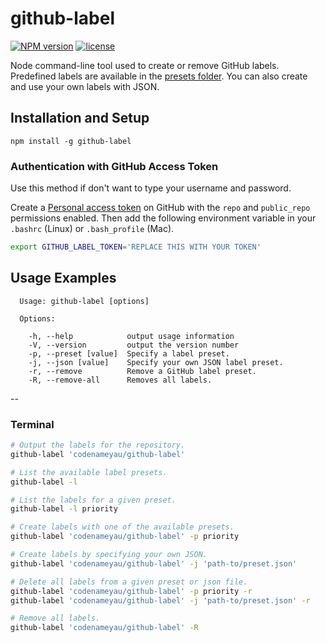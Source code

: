 # github-label

[![NPM version](http://img.shields.io/npm/v/github-label.svg)](https://www.npmjs.org/package/github-label)
[![license](http://img.shields.io/badge/license-MIT-brightgreen.svg)](https://github.com/codenameyau/github-label/blob/master/LICENSE)

Node command-line tool used to create or remove GitHub labels.
Predefined labels are available in the [presets folder](https://github.com/codenameyau/github-label/tree/master/presets).
You can also create and use your own labels with JSON.

## Installation and Setup
```
npm install -g github-label
```

### Authentication with GitHub Access Token
Use this method if don't want to type your username and password.

Create a [Personal access token](https://github.com/settings/tokens) on GitHub
with the `repo` and `public_repo` permissions enabled. Then add the following
environment variable in your `.bashrc` (Linux) or `.bash_profile` (Mac).

```bash
export GITHUB_LABEL_TOKEN='REPLACE THIS WITH YOUR TOKEN'
```

## Usage Examples

```
  Usage: github-label [options]

  Options:

    -h, --help            output usage information
    -V, --version         output the version number
    -p, --preset [value]  Specify a label preset.
    -j, --json [value]    Specify your own JSON label preset.
    -r, --remove          Remove a GitHub label preset.
    -R, --remove-all      Removes all labels.
```

--

### Terminal
```bash
# Output the labels for the repository.
github-label 'codenameyau/github-label'

# List the available label presets.
github-label -l

# List the labels for a given preset.
github-label -l priority

# Create labels with one of the available presets.
github-label 'codenameyau/github-label' -p priority

# Create labels by specifying your own JSON.
github-label 'codenameyau/github-label' -j 'path-to/preset.json'

# Delete all labels from a given preset or json file.
github-label 'codenameyau/github-label' -p priority -r
github-label 'codenameyau/github-label' -j 'path-to/preset.json' -r

# Remove all labels.
github-label 'codenameyau/github-label' -R
```
